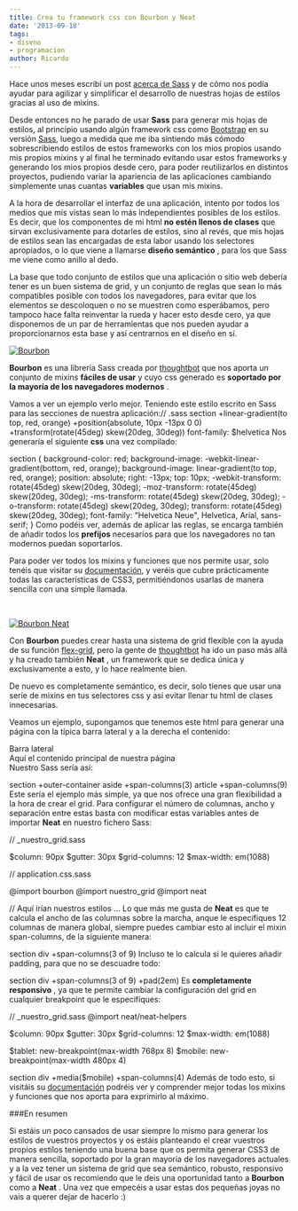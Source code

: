 ```yaml
---
title: Crea tu framework css con Bourbon y Neat
date: '2013-09-18'
tags:
- diseno
- programacion
author: Ricardo
---
```


Hace unos meses escribí un post 
[acerca de Sass](/blog/2013-01-19-mejores-hojas-de-estilo-con-sass.markdown) y de cómo nos podía ayudar para agilizar y simplificar el desarrollo de nuestras hojas de estilos gracias al uso de 
mixins.

Desde entonces no he parado de usar 
**Sass**
 para generar mis hojas de estilos, al principio usando algún framework css como 
[Bootstrap](http://getbootstrap.com/) en su versión 
[Sass](https://github.com/thomas-mcdonald/bootstrap-sass), luego a medida que me iba sintiendo más cómodo sobrescribiendo estilos de estos frameworks con los mios propios usando mis propios 
mixins y al final he terminado evitando usar estos frameworks y generando los mios propios desde cero, para poder reutilizarlos en distintos proyectos, pudiendo variar la apariencia de las aplicaciones cambiando simplemente unas cuantas 
**variables**
 que usan mis 
mixins.

A la hora de desarrollar el interfaz de una aplicación, intento por todos los medios que mis vistas sean lo más independientes posibles de los estilos. Es decir, que los componentes de mi 
html 
**no estén llenos de clases**
 que sirvan exclusivamente para dotarles de estilos, sino al revés, que mis hojas de estilos sean las encargadas de esta labor usando los selectores apropiados, o lo que viene a llamarse 
**diseño semántico**
, para los que Sass me viene como anillo al dedo.

La base que todo conjunto de estilos que una aplicación o sitio web debería tener es un buen sistema de grid, y un conjunto de reglas que sean lo más compatibles posible con todos los navegadores, para evitar que los elementos se descoloquen o no se muestren como esperábamos, pero tampoco hace falta reinventar la rueda y hacer esto desde cero, ya que disponemos de un par de herramientas que nos pueden ayudar a proporcionarnos esta base y así centrarnos en el diseño en sí.




[![Bourbon](https://github-camo.global.ssl.fastly.net/69ff6aca7073ff74a052d728e1b431c58bb9aa3f/687474703a2f2f626f7572626f6e2e696f2f696d616765732f7368617265642f626f7572626f6e2d6c6f676f2e706e67)](http://bourbon.io/)


**Bourbon**
 es una librería Sass creada por 
[thoughtbot](http://www.thoughtbot.com/) que nos aporta un conjunto de 
mixins 
**fáciles de usar**
 y cuyo css generado es 
**soportado por la mayoría de los navegadores modernos**
.

Vamos a ver un ejemplo verlo mejor. Teniendo este estilo escrito en Sass para las secciones de nuestra aplicación:// .sass
section
  +linear-gradient(to top, red, orange)
  +position(absolute, 10px -13px 0 0)
  +transform(rotate(45deg) skew(20deg, 30deg))
  font-family: $helvetica
Nos generaría el siguiente 
**css**
 una vez compilado:

section {
  background-color: red;
  background-image: -webkit-linear-gradient(bottom, red, orange);
  background-image:         linear-gradient(to top, red, orange);
  position:         absolute;
  right:            -13px;
  top:              10px;
  -webkit-transform: rotate(45deg) skew(20deg, 30deg);
     -moz-transform: rotate(45deg) skew(20deg, 30deg);
      -ms-transform: rotate(45deg) skew(20deg, 30deg);
       -o-transform: rotate(45deg) skew(20deg, 30deg);
  transform: rotate(45deg) skew(20deg, 30deg);
  font-family: "Helvetica Neue", Helvetica, Arial, sans-serif;
}
Como podéis ver, además de aplicar las reglas, se encarga también de añadir todos los 
**prefijos**
 necesarios para que los navegadores no tan modernos puedan soportarlos.

Para poder ver todos los 
mixins y funciones que nos permite usar, solo tenéis que visitar su 
[documentación](), y veréis que cubre prácticamente todas las características de 
CSS3, permitiéndonos usarlas de manera sencilla con una simple llamada.

 


[![Bourbon Neat](https://github-camo.global.ssl.fastly.net/b3d350ec1680fb4d2ddc197812a2a5f0dc7005c3/687474703a2f2f6e6561742e626f7572626f6e2e696f2f696d616765732f6c6f676f747970652e737667)](http://neat.bourbon.io/)

Con 
**Bourbon**
 puedes crear hasta una sistema de 
grid flexible con la ayuda de su función 
[flex-grid](http://bourbon.io/docs/#flex-grid), pero la gente de 
[thoughtbot](http://www.thoughtbot.com/) ha ido un paso más allá y ha creado también 
**Neat**
, un framework que se dedica única y exclusivamente a esto, y lo hace realmente bien.

De nuevo es completamente semántico, es decir, solo tienes que usar una serie de 
mixins en tus selectores css y así evitar llenar tu 
html de clases innecesarias.

Veamos un ejemplo, supongamos que tenemos este 
html para generar una página con la típica barra lateral y a la derecha el contenido:

<section>
  <aside>
    Barra lateral
  </aside>
  <article>
    Aquí el contenido principal de nuestra página
  </article>
</section>
Nuestro Sass sería así:

section
  +outer-container
  aside
    +span-columns(3)
  article
    +span-columns(9)
Este sería el ejemplo más simple, ya que nos ofrece una gran flexibilidad a la hora de crear el grid. Para configurar el número de columnas, ancho y separación entre estas basta con modificar estas variables antes de importar 
**Neat**
 en nuestro fichero Sass:

// _nuestro_grid.sass

$column: 90px
$gutter: 30px
$grid-columns: 12
$max-width: em(1088)

// application.css.sass

@import bourbon
@import nuestro_grid
@import neat

// Aquí irían nuestros estilos
...
Lo que más me gusta de 
**Neat**
 es que te calcula el ancho de las columnas sobre la marcha, anque le especifiques 12 columnas de manera global, siempre puedes cambiar esto al incluir el 
mixin 
span-columns, de la siguiente manera:

section
  div
    +span-columns(3 of 9)
Incluso te lo calcula si le quieres añadir 
padding, para que no se descuadre todo:

section
  div
    +span-columns(3 of 9)
    +pad(2em)
Es 
**completamente responsivo**
, ya que te permite cambiar la configuración del 
grid en cualquier 
breakpoint que le especifiques:

// _nuestro_grid.sass
@import neat/neat-helpers

$column: 90px
$gutter: 30px
$grid-columns: 12
$max-width: em(1088)

$tablet: new-breakpoint(max-width 768px 8)
$mobile: new-breakpoint(max-width 480px 4)

section
  div
    +media($mobile)
      +span-columns(4)
Además de todo esto, si visitáis su 
[documentación](http://neat.bourbon.io/docs/) podréis ver y comprender mejor todas los 
mixins y funciones que nos aporta para exprimirlo al máximo.

###En resumen

Si estáis un poco cansados de usar siempre lo mismo para generar los estilos de vuestros proyectos y os estáis planteando el crear vuestros propios estilos teniendo una buena base que os permita generar CSS3 de manera sencilla, soportado por la gran mayoría de los navegadores actuales y a la vez tener un sistema de 
grid que sea semántico, robusto, responsivo y fácil de usar os recomiendo que le deis una oportunidad tanto a 
**Bourbon**
 como a 
**Neat**
. Una vez que empecéis a usar estas dos pequeñas joyas no vais a querer dejar de hacerlo :)
